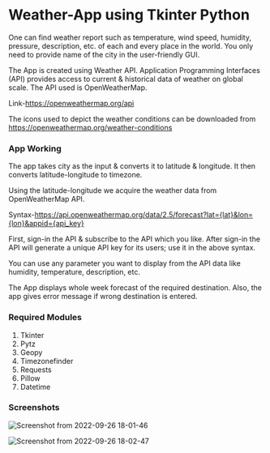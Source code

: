 # Weather-App using Tkinter Python

One can find weather report such as temperature, wind speed, humidity, pressure, description, etc. of each and every place in the world. You only need to provide name of the city in the user-friendly GUI. 

The App is created using Weather API. Application Programming Interfaces (API) provides access to current & historical data of weather on global scale. The API used is OpenWeatherMap.

Link-https://openweathermap.org/api

The icons used to depict the weather conditions can be downloaded from https://openweathermap.org/weather-conditions

### App Working

The app takes city as the input & converts it to latitude & longitude. It then converts latitude-longitude to timezone. 

Using the latitude-longitude we acquire the weather data from OpenWeatherMap API.

Syntax-https://api.openweathermap.org/data/2.5/forecast?lat={lat}&lon={lon}&appid={api_key}

First, sign-in the API & subscribe to the API which you like. After sign-in the API will generate a unique API key for its users; use it in the above syntax.

You can use any parameter you want to display from the API data like humidity, temperature, description, etc. 

The App displays whole week forecast of the required destination. Also, the app gives error message if wrong destination is entered.

### Required Modules

1.  Tkinter
2.  Pytz
3.  Geopy
4.  Timezonefinder
5.  Requests
6.  Pillow
7.  Datetime

### Screenshots


![Screenshot from 2022-09-26 18-01-46](https://user-images.githubusercontent.com/68546263/192298000-5a056717-aa50-4bed-a823-c83224193803.png)

![Screenshot from 2022-09-26 18-02-47](https://user-images.githubusercontent.com/68546263/192298010-f514ec7c-dffc-437e-9d96-82626f66e8b8.png)


